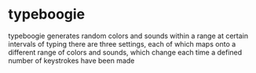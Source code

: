 # typeboogie
typeboogie generates random colors and sounds within a range at certain intervals of typing
there are three settings, each of which maps onto a different range of colors and sounds, which change each time a defined number of keystrokes have been made
